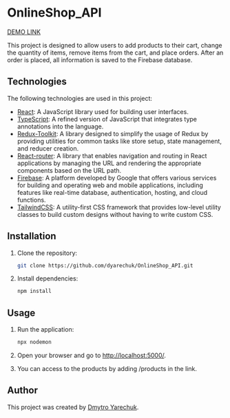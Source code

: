 # OnlineShop_API

[DEMO LINK](https://onlineshop-production-a998.up.railway.app/#/)

This project is designed to allow users to add products to their cart, change the quantity of items, remove items from the cart, and place orders. After an order is placed, all information is saved to the Firebase database.

## Technologies

The following technologies are used in this project:

- [React](https://react.dev/): A JavaScript library used for building user interfaces.
- [TypeScript](https://www.typescriptlang.org/): A refined version of JavaScript that integrates type annotations into the language.
- [Redux-Toolkit](https://redux-toolkit.js.org/): A library designed to simplify the usage of Redux by providing utilities for common tasks like store setup, state management, and reducer creation.
- [React-router](https://reactrouter.com/en/main): A library that enables navigation and routing in React applications by managing the URL and rendering the appropriate components based on the URL path.
- [Firebase](https://firebase.google.com/): A platform developed by Google that offers various services for building and operating web and mobile applications, including features like real-time database, authentication, hosting, and cloud functions.
- [TailwindCSS](https://tailwindcss.com/): A utility-first CSS framework that provides low-level utility classes to build custom designs without having to write custom CSS.

## Installation

1. Clone the repository:

    ```bash
    git clone https://github.com/dyarechuk/OnlineShop_API.git
    ```

2. Install dependencies:

    ```bash
    npm install
    ```

## Usage

1. Run the application:

    ```bash
    npx nodemon
    ```

2. Open your browser and go to [http://localhost:5000/](http://localhost:5000/).

3. You can access to the products by adding /products in the link.

## Author

This project was created by [Dmytro Yarechuk](https://github.com/Dyarechuk).